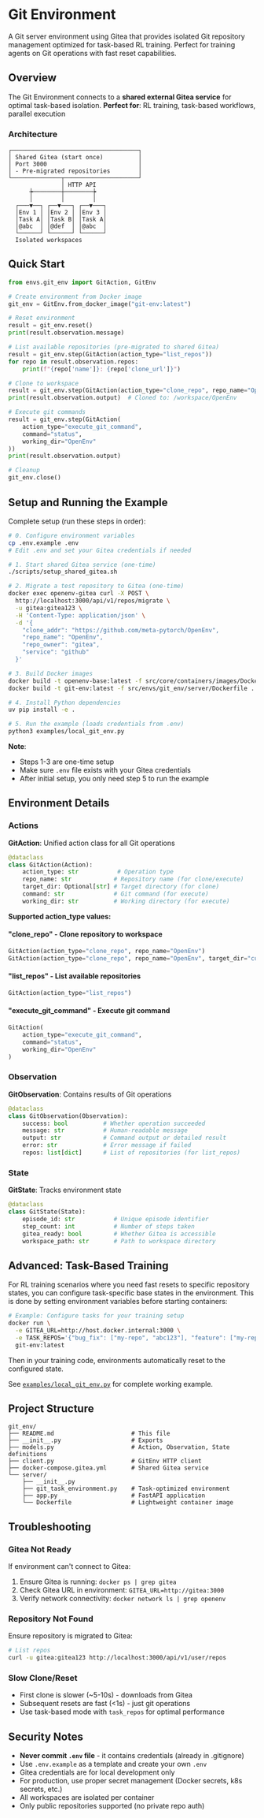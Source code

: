 # Git Environment

A Git server environment using Gitea that provides isolated Git repository management optimized for task-based RL training. Perfect for training agents on Git operations with fast reset capabilities.

## Overview

The Git Environment connects to a **shared external Gitea service** for optimal task-based isolation. **Perfect for**: RL training, task-based workflows, parallel execution

### Architecture

```
┌────────────────────────────────────┐
│ Shared Gitea (start once)          │
│ Port 3000                          │
│ - Pre-migrated repositories        │
└──────────────┬─────────────────────┘
               │ HTTP API
      ┾────────┼────────┾
      │        │        │
  ┌───▼──┐ ┌──▼───┐ ┌──▼───┐
  │Env 1 │ │Env 2 │ │Env 3 │
  │Task A│ │Task B│ │Task A│
  │@abc  │ │@def  │ │@abc  │
  └──────┘ └──────┘ └──────┘
  Isolated workspaces
```

## Quick Start

```python
from envs.git_env import GitAction, GitEnv

# Create environment from Docker image
git_env = GitEnv.from_docker_image("git-env:latest")

# Reset environment
result = git_env.reset()
print(result.observation.message)

# List available repositories (pre-migrated to shared Gitea)
result = git_env.step(GitAction(action_type="list_repos"))
for repo in result.observation.repos:
    print(f"{repo['name']}: {repo['clone_url']}")

# Clone to workspace
result = git_env.step(GitAction(action_type="clone_repo", repo_name="OpenEnv"))
print(result.observation.output)  # Cloned to: /workspace/OpenEnv

# Execute git commands
result = git_env.step(GitAction(
    action_type="execute_git_command",
    command="status",
    working_dir="OpenEnv"
))
print(result.observation.output)

# Cleanup
git_env.close()
```

## Setup and Running the Example

Complete setup (run these steps in order):

```bash
# 0. Configure environment variables
cp .env.example .env
# Edit .env and set your Gitea credentials if needed

# 1. Start shared Gitea service (one-time)
./scripts/setup_shared_gitea.sh

# 2. Migrate a test repository to Gitea (one-time)
docker exec openenv-gitea curl -X POST \
  http://localhost:3000/api/v1/repos/migrate \
  -u gitea:gitea123 \
  -H 'Content-Type: application/json' \
  -d '{
    "clone_addr": "https://github.com/meta-pytorch/OpenEnv",
    "repo_name": "OpenEnv",
    "repo_owner": "gitea",
    "service": "github"
  }'

# 3. Build Docker images
docker build -t openenv-base:latest -f src/core/containers/images/Dockerfile .
docker build -t git-env:latest -f src/envs/git_env/server/Dockerfile .

# 4. Install Python dependencies
uv pip install -e .

# 5. Run the example (loads credentials from .env)
python3 examples/local_git_env.py
```

**Note**:
- Steps 1-3 are one-time setup
- Make sure `.env` file exists with your Gitea credentials
- After initial setup, you only need step 5 to run the example

## Environment Details

### Actions

**GitAction**: Unified action class for all Git operations

```python
@dataclass
class GitAction(Action):
    action_type: str           # Operation type
    repo_name: str            # Repository name (for clone/execute)
    target_dir: Optional[str] # Target directory (for clone)
    command: str              # Git command (for execute)
    working_dir: str          # Working directory (for execute)
```

**Supported action_type values:**

#### "clone_repo" - Clone repository to workspace
```python
GitAction(action_type="clone_repo", repo_name="OpenEnv")
GitAction(action_type="clone_repo", repo_name="OpenEnv", target_dir="custom-dir")
```

#### "list_repos" - List available repositories
```python
GitAction(action_type="list_repos")
```

#### "execute_git_command" - Execute git command
```python
GitAction(
    action_type="execute_git_command",
    command="status",
    working_dir="OpenEnv"
)
```

### Observation

**GitObservation**: Contains results of Git operations

```python
@dataclass
class GitObservation(Observation):
    success: bool          # Whether operation succeeded
    message: str           # Human-readable message
    output: str            # Command output or detailed result
    error: str             # Error message if failed
    repos: list[dict]      # List of repositories (for list_repos)
```

### State

**GitState**: Tracks environment state

```python
@dataclass
class GitState(State):
    episode_id: str           # Unique episode identifier
    step_count: int           # Number of steps taken
    gitea_ready: bool         # Whether Gitea is accessible
    workspace_path: str       # Path to workspace directory
```

## Advanced: Task-Based Training

For RL training scenarios where you need fast resets to specific repository states, you can configure task-specific base states in the environment. This is done by setting environment variables before starting containers:

```bash
# Example: Configure tasks for your training setup
docker run \
  -e GITEA_URL=http://host.docker.internal:3000 \
  -e TASK_REPOS='{"bug_fix": ["my-repo", "abc123"], "feature": ["my-repo", "def456"]}' \
  git-env:latest
```

Then in your training code, environments automatically reset to the configured state.

See [`examples/local_git_env.py`](../../../examples/local_git_env.py) for complete working example.

## Project Structure

```
git_env/
├── README.md                      # This file
├── __init__.py                    # Exports
├── models.py                      # Action, Observation, State definitions
├── client.py                      # GitEnv HTTP client
├── docker-compose.gitea.yml       # Shared Gitea service
└── server/
    ├── __init__.py
    ├── git_task_environment.py    # Task-optimized environment
    ├── app.py                     # FastAPI application
    └── Dockerfile                 # Lightweight container image
```

## Troubleshooting

### Gitea Not Ready

If environment can't connect to Gitea:
1. Ensure Gitea is running: `docker ps | grep gitea`
2. Check Gitea URL in environment: `GITEA_URL=http://gitea:3000`
3. Verify network connectivity: `docker network ls | grep openenv`

### Repository Not Found

Ensure repository is migrated to Gitea:
```bash
# List repos
curl -u gitea:gitea123 http://localhost:3000/api/v1/user/repos
```

### Slow Clone/Reset

- First clone is slower (~5-10s) - downloads from Gitea
- Subsequent resets are fast (<1s) - just git operations
- Use task-based mode with `task_repos` for optimal performance


## Security Notes

- **Never commit `.env` file** - it contains credentials (already in .gitignore)
- Use `.env.example` as a template and create your own `.env`
- Gitea credentials are for local development only
- For production, use proper secret management (Docker secrets, k8s secrets, etc.)
- All workspaces are isolated per container
- Only public repositories supported (no private repo auth)